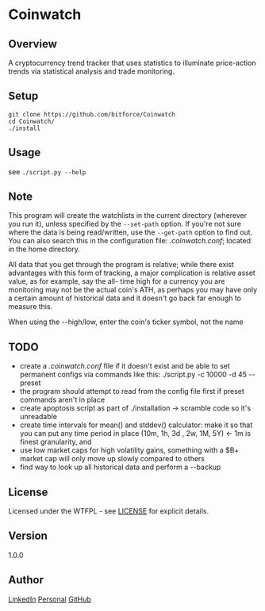 # Coinwatch

Overview
---
A cryptocurrency trend tracker that uses statistics to illuminate price-action 
trends via statistical analysis and trade monitoring.

Setup
---
```
git clone https://github.com/bitforce/Coinwatch
cd Coinwatch/
./install
```

Usage
---
see `./script.py --help`

Note
---
This program will create the watchlists in the current directory (wherever you run it), unless 
specified by the `--set-path` option. If you're not sure where the data is being read/written, 
use the `--get-path` option to find out. You can also search this in the configuration file: 
_.coinwatch.conf_; located in the home directory.

All data that you get through the program is relative; while there exist advantages with this 
form of tracking, a major complication is relative asset value, as for example, say the all-
time high for a currency you are monitoring may not be the actual coin's ATH, as perhaps you 
may have only a certain amount of historical data and it doesn't go back far enough to 
measure this.

When using the --high/low, enter the coin's ticker symbol, not the name


TODO
---
- create a _.coinwatch.conf_ file if it doesn't exist and be able to set permanent configs
 via commands like this: ./script.py -c 10000 -d 45 --preset
- the program should attempt to read from the config file first if preset commands aren't 
 in place
- create apoptosis script as part of ./installation -> scramble code so it's unreadable
- create time intervals for mean() and stddev() calculator: make it so that you can put 
 any time period in place (10m, 1h, 3d , 2w, 1M, 5Y) <- 1m is finest granularity, and 
- use low market caps for high volatility gains, something with a $B+ market cap will 
 only move up slowly compared to others
- find way to look up all historical data and perform a --backup
 

License
---
Licensed under the WTFPL - see [LICENSE](./doc/LICENSE) for explicit details.

Version
---
1.0.0

Author
---
[LinkedIn](https://www.linkedin.com/in/brandonjohnsonxyz/)
[Personal](https://brandonjohnson.life)
[GitHub](https://github.com/bitforce)
